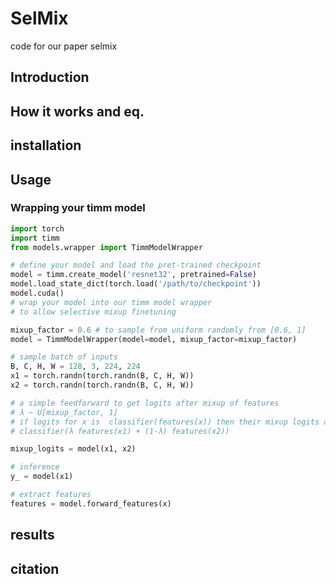 # SelMix
code for our paper selmix
## Introduction

## How it works and eq. 

## installation

## Usage

### Wrapping your timm model 
```python
import torch
import timm
from models.wrapper import TimmModelWrapper

# define your model and load the pret-trained checkpoint
model = timm.create_model('resnet32', pretrained=False)
model.load_state_dict(torch.load('/path/to/checkpoint'))
model.cuda()
# wrap your model into our timm model wrapper 
# to allow selective mixup finetuning

mixup_factor = 0.6 # to sample from uniform randomly from [0.6, 1]
model = TimmModelWrapper(model=model, mixup_factor=mixup_factor)

# sample batch of inputs
B, C, H, W = 128, 3, 224, 224
x1 = torch.randn(torch.randn(B, C, H, W))
x2 = torch.randn(torch.randn(B, C, H, W))

# a simple feedforward to get logits after mixup of features
# λ ~ U[mixup_factor, 1]
# if logits for x is  classifier(features(x)) then their mixup logits are
# classifier(λ features(x1) + (1-λ) features(x2))

mixup_logits = model(x1, x2)

# inference 
y_ = model(x1)

# extract features 
features = model.forward_features(x)

```

## results

## citation
